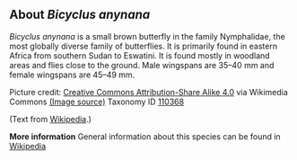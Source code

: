 **About *Bicyclus anynana***
-------------------------
*Bicyclus anynana* is a small brown butterfly in the family 
Nymphalidae, the most globally diverse family of butterflies. It is 
primarily found in eastern Africa from southern Sudan to Eswatini. It 
is found mostly in woodland areas and flies close to the ground. Male 
wingspans are 35–40 mm and female wingspans are 45–49 mm.


Picture credit: [Creative Commons Attribution-Share Alike 4.0](https://creativecommons.org/licenses/by-sa/4.0) via Wikimedia Commons [(Image source)](https://en.wikipedia.org/wiki/File:Squinting_bush_brown_(Bicyclus_anynana_anynana).jpg)
Taxonomy ID [110368](https://www.uniprot.org/taxonomy/110368)

(Text from [Wikipedia](https://en.wikipedia.org/).)

**More information**
General information about this species can be found in [Wikipedia](https://en.wikipedia.org/wiki/Bicyclus_anynana)
